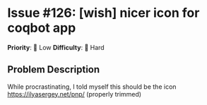 # Issue #126: [wish] nicer icon for coqbot app

**Priority**: 🚀 Low
**Difficulty**: 🔴 Hard

## Problem Description

While procrastinating, I told myself this should be the icon https://ilyasergey.net/pnp/ (properly trimmed)
